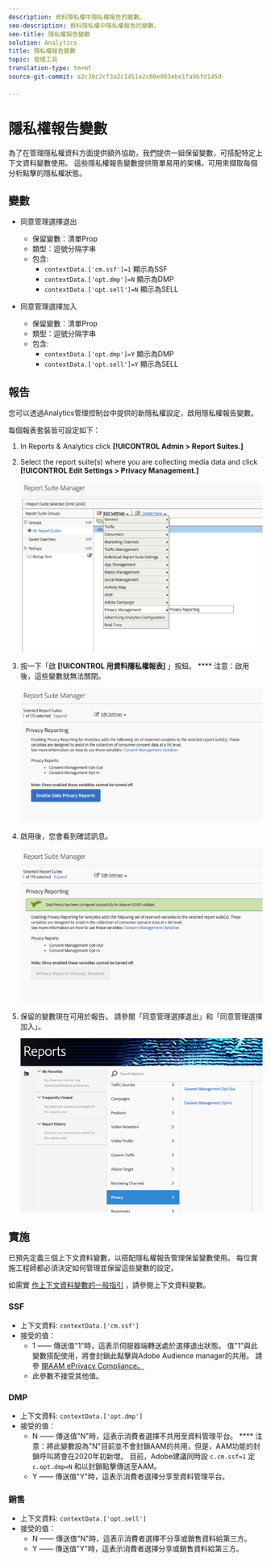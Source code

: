 ```yaml
---
description: 資料隱私權中隱私權報告的變數。
seo-description: 資料隱私權中隱私權報告的變數。
seo-title: 隱私權報告變數
solution: Analytics
title: 隱私權報告變數
topic: 管理工具
translation-type: tm+mt
source-git-commit: a2c38c2cf3a2c1451e2c60e003ebe1fa9bfd145d

---
```



# 隱私權報告變數

為了在管理隱私權資料方面提供額外協助，我們提供一組保留變數，可搭配特定上下文資料變數使用。
這些隱私權報告變數提供簡單易用的架構，可用來擷取每個分析點擊的隱私權狀態。

## 變數

* 同意管理選擇退出
   * 保留變數：清單Prop
   * 類型：逗號分隔字串
   * 包含:
      * `contextData.['cm.ssf']=1` 顯示為SSF
      * `contextData.['opt.dmp']=N` 顯示為DMP
      * `contextData.['opt.sell']=N` 顯示為SELL

* 同意管理選擇加入
   * 保留變數：清單Prop
   * 類型：逗號分隔字串
   * 包含:
      * `contextData.['opt.dmp']=Y` 顯示為DMP
      * `contextData.['opt.sell']=Y` 顯示為SELL

## 報告

您可以透過Analytics管理控制台中提供的新隱私權設定，啟用隱私權報告變數。

每個報表套裝皆可設定如下：
1. In Reports &amp; Analytics click **[!UICONTROL Admin &gt; Report Suites.]**
1. Select the report suite(s) where you are collecting media data and click **[!UICONTROL Edit Settings &gt; Privacy Management.]**

   ![](assets/rsm-privacy-select.png)

1. 按一下「啟 **[!UICONTROL 用資料隱私權報表]** 」按鈕。 **** 注意：啟用後，這些變數就無法關閉。

   ![](assets/rsm-privacy-enable.png)

1. 啟用後，您會看到確認訊息。

   ![](assets/rsm-privacy-config.png)

1. 保留的變數現在可用於報告。  請參閱「同意管理選擇退出」和「同意管理選擇加入」。

   ![](assets/rsm-privacy-reports.png)

## 實施

已預先定義三個上下文資料變數，以搭配隱私權報告管理保留變數使用。  每位實施工程師都必須決定如何管理並保留這些變數的設定。

如需實 [作上下文資料變數的一般指引](https://docs.adobe.com/help/en/analytics/implementation/javascript-implementation/variables-analytics-reporting/context-data-variables.html) ，請參閱上下文資料變數。

### SSF

* 上下文資料: `contextData.['cm.ssf']`
* 接受的值：
   * 1 —— 傳送值"1"時，這表示伺服器端轉送處於選擇退出狀態。 值"1"與此變數搭配使用，將會封鎖此點擊與Adobe Audience manager的共用。 請參 [閱AAM ePrivacy Compliance。](https://docs.adobe.com/help/en/analytics/integration/audience-analytics/audience-analytics-workflow/ssf-gdpr.html)
   * 此參數不接受其他值。

### DMP

* 上下文資料: `contextData.['opt.dmp']`
* 接受的值：
   * N —— 傳送值"N"時，這表示消費者選擇不共用至資料管理平台。 **** 注意：將此變數設為"N"目前並不會封鎖AAM的共用，但是，AAM功能的封鎖呼叫將會在2020年初新增。 目前，Adobe建議同時設 `c.cm.ssf=1` 定 `c.opt.dmp=N` 和以封鎖點擊傳送至AAM。
   * Y —— 傳送值"Y"時，這表示消費者選擇分享至資料管理平台。

### 銷售

* 上下文資料: `contextData.['opt.sell']`
* 接受的值：
   * N —— 傳送值"N"時，這表示消費者選擇不分享或銷售資料給第三方。
   * Y —— 傳送值"Y"時，這表示消費者選擇分享或銷售資料給第三方。
